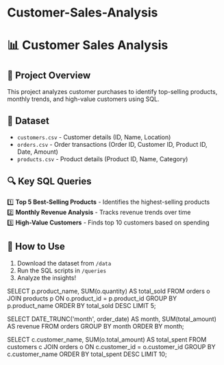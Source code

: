# Customer-Sales-Analysis


# 📊 Customer Sales Analysis  

## 📌 Project Overview  
This project analyzes customer purchases to identify top-selling products, monthly trends, and high-value customers using SQL.  

## 📂 Dataset  
- `customers.csv` - Customer details (ID, Name, Location)  
- `orders.csv` - Order transactions (Order ID, Customer ID, Product ID, Date, Amount)  
- `products.csv` - Product details (Product ID, Name, Category)  

## 🔍 Key SQL Queries  
1️⃣ **Top 5 Best-Selling Products** - Identifies the highest-selling products  
2️⃣ **Monthly Revenue Analysis** - Tracks revenue trends over time  
3️⃣ **High-Value Customers** - Finds top 10 customers based on spending  

## 🚀 How to Use  
1. Download the dataset from `/data`  
2. Run the SQL scripts in `/queries`  
3. Analyze the insights!  

SELECT 
    p.product_name, 
    SUM(o.quantity) AS total_sold
FROM orders o
JOIN products p ON o.product_id = p.product_id
GROUP BY p.product_name
ORDER BY total_sold DESC
LIMIT 5;


SELECT 
    DATE_TRUNC('month', order_date) AS month, 
    SUM(total_amount) AS revenue
FROM orders
GROUP BY month
ORDER BY month;


SELECT 
    c.customer_name, 
    SUM(o.total_amount) AS total_spent
FROM customers c
JOIN orders o ON c.customer_id = o.customer_id
GROUP BY c.customer_name
ORDER BY total_spent DESC
LIMIT 10;
